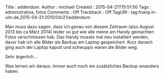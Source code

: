 Title     : addendum.
Author    : michael
Created   : 2015-04-21T15:51:50
Tags      : administrativa, fotos
Comments  : Off
Trackback : Off
TagURI    : tag:fnanp.in-ulm.de,2015-04-21:2015/04/21/addendum

Man muss dazu sagen, dass ich genau von diesem Zeitraum (also August 2013
bis ca März 2014) leider so gut wie alle meine am Handy gemachten Fotos
verschmissen hab. Das Handy musste mal neu installiert werden, davor hab
ich alle Bilder als Backup am Laptop gespeichert. Kurz danach ging auch
der Laptop kaputt und schwupps waren die Bilder weg.

Sehr ärgerlich...

Was lernen wir daraus: Immer auch noch ein zusätzliches Backup woanders
haben.

